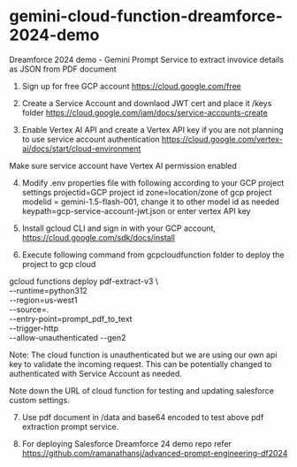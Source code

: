 # gemini-cloud-function-dreamforce-2024-demo
 Dreamforce 2024 demo - Gemini Prompt Service to extract invovice details as JSON from PDF document

1. Sign up for free GCP account 
https://cloud.google.com/free

2. Create a Service Account and downlaod JWT cert and place it /keys folder
https://cloud.google.com/iam/docs/service-accounts-create

3. Enable Vertex AI API and create a Vertex API key if you are not planning to use service account authentication
https://cloud.google.com/vertex-ai/docs/start/cloud-environment

Make sure service account have Vertex AI permission enabled

4. Modify .env properties file with following according to your GCP project settings
projectid=GCP project id
zone=location/zone of gcp project
modelid = gemini-1.5-flash-001, change it to other model id as needed
keypath=gcp-service-account-jwt.json  or enter vertex API key

5. Install gcloud CLI and sign in with your GCP account, https://cloud.google.com/sdk/docs/install

6. Execute following command from gcpcloudfunction folder to deploy the project to gcp cloud

gcloud functions deploy pdf-extract-v3 \                    
    --runtime=python312 \
    --region=us-west1 \
    --source=. \
    --entry-point=prompt_pdf_to_text \
    --trigger-http \
    --allow-unauthenticated --gen2

Note: The cloud function is unauthenticated but we are using our own api key to validate the incoming request. This can be potentially changed to authenticated with Service Account as needed.

Note down the URL of cloud function for testing and updating salesforce custom settings. 

7. Use pdf document in /data and base64 encoded to test above pdf extraction prompt service.

8. For deploying Salesforce Dreamforce 24 demo repo refer https://github.com/ramanathansj/advanced-prompt-engineering-df2024
